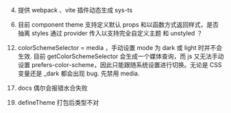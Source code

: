 <!-- 1. 使用 customConditions 替换掉 clean-package -->
<!-- 2. stylesFn 支持 aliases -->
<!-- 3. system 支持 深色模式 响应式 -->
<!-- 4. .test.ts 需使用 `"types": ["@testing-library/jest-dom/jest-globals", "node", "react"],` -->

4. 提供 webpack 、vite 插件动态生成 sys-ts

<!-- 5. components 添加 sx api -->

6. 目前 component theme 支持定义默认 props 和以函数方式返回样式，是否抽离 styles 通过 provider 传入以支持完全自定义主题 和 unstyled ？

<!-- 7. tsx 运行报错 -->
<!-- 查看编译过程信息时，发现 packages/react 由于 customConditions: source, tsc 会通过源码引入 icons 中的 svg 文件，但又没有 svg 的声明，导致报错. 通过 exclude 也没能过滤掉 svg ？ -->

<!-- 8. 写一个脚本，为 html 添加相应的 colorSchemeSelector ，在 ssr 入口引入解决闪烁 -->

<!-- 9. build 输出 ts 保持目录结构 -->

<!-- 10. 单测时， const button = getByTestId('xxx'), 在触发 button 的事件后，无法正确获取 classes，参考 button.test.tsx - should support to change loading。猜测是因为 styled.button() 每次返回的是一个新的组件，在 react reconcile 阶段，由于 fiber.type 不同，之前的 styled.button() 卸载了，而 button 的引用是已卸载组件的 DOM. 因此获取不到 loading class.

重构 styled -->

<!-- 11. sx 的属性值映射到 token , 改为只支持 string 的属性值 -->

12. colorSchemeSelector = media ，手动设置 mode 为 dark 或 light 时并不会生效. 目前 getColorSchemeSelector 会生成一个媒体查询，而 js 又无法手动设置 prefers-color-scheme，因此只能跟随系统设置进行切换。无论是 CSS 变量还是 \_dark 都会出现 bug. 先禁用 media.

<!-- 13. 删除组件 red color -->

<!-- 14. 为组件添加 slotProps ?
    在开发过程中，发现一个 props 优先级问题，例如 InputText Props 的 onChange 和 slotProps.input.onChange，当两个 props 同时传入时该如何处理 ？
    目前的方案是只执行 props.onChange，忽略 slotProps.input.onChange -->

<!-- 15. 修改 useStyles 和 useUtilityClasses 以适配 slotProps -->

<!-- 16. docs 使用 alias eslint 报错 -->

17. docs 偶尔会报错水合失败

<!-- 18. icons 无法在服务器组件使用 -->

19. defineTheme 打包后类型不对
